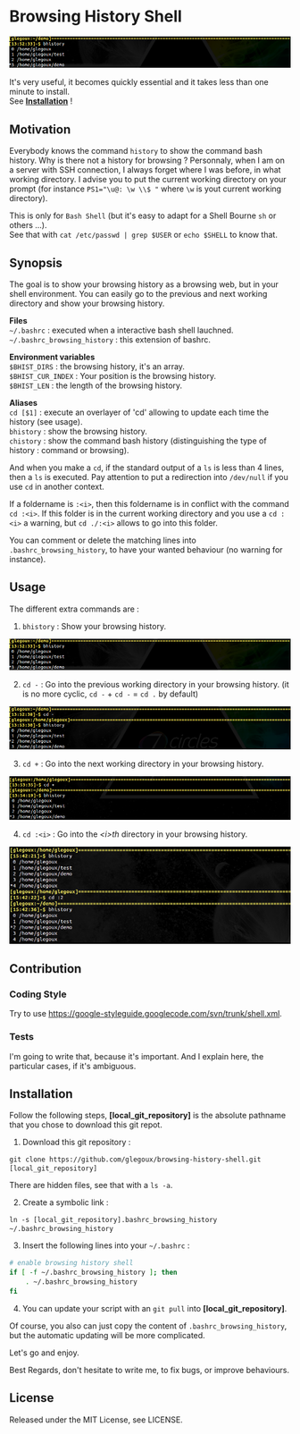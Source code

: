 # Browsing History Shell

![alt text][bhistory]

It's very useful, it becomes quickly essential and it takes less than one minute to install.  
See **[Installation](https://github.com/glegoux/browsing-history-shell/blob/master/README.md#installation)** !

## Motivation

Everybody knows the command `history` to show the command bash history. Why is there not a history for browsing ? Personnaly, when I am on a server with SSH connection, I always forget where I was before, in what working directory. I advise you to put the current working directory on your prompt (for instance `PS1="\u@: \w \\$ "` where `\w` is yout current working directory).

This is only for `Bash Shell` (but it's easy to adapt for a Shell Bourne `sh` or others ...).  
See that with `cat /etc/passwd | grep $USER` or `echo $SHELL` to know that.

## Synopsis

The goal is to show your browsing history as a browsing web, but in your shell environment. You can easily go to the previous and next working directory and show your browsing history.   
  
**Files**   
  `~/.bashrc` : executed when a interactive bash shell lauchned.  
  `~/.bashrc_browsing_history` : this extension of bashrc.  
  
**Environment variables**  
  `$BHIST_DIRS` : the browsing history, it's an array.  
  `$BHIST_CUR_INDEX` : Your position is the browsing history.  
  `$BHIST_LEN` : the length of the browsing history.
  
**Aliases**  
  `cd [$1]`  : execute an overlayer of 'cd' allowing to update each time the history (see usage).   
  `bhistory` : show the browsing history.  
  `chistory` : show the command bash history (distinguishing the type of history : command or browsing).  
  
And when you make a `cd`, if the standard output of a `ls` is less than 4 lines, then a `ls` is executed. Pay attention to put a redirection into `/dev/null` if you use `cd` in another context. 
  
If a foldername is `:<i>`, then this foldername is in conflict with the command `cd :<i>`. If this folder is in the current working directory and you use a `cd :<i>` a warning, but `cd ./:<i>` allows to go into this folder.
  
You can comment or delete the matching lines into `.bashrc_browsing_history`, to have your wanted behaviour (no warning for instance).
  
## Usage

The different extra commands are :

1) `bhistory` : Show your browsing history.

![alt text][bhistory]

2) `cd -` : Go into the previous working directory in your browsing history.
            (it is no more cyclic, `cd -` + `cd -` = `cd .` by default) 

![alt text][cdprevious]

3) `cd +` : Go into the next working directory in your browsing history.

![alt text][cdnext]

4) `cd :<i>` : Go into the *\<i\>th* directory in your browsing history.

![alt text][cdhistory]

## Contribution

### Coding Style

Try to use https://google-styleguide.googlecode.com/svn/trunk/shell.xml.

### Tests

I'm going to write that, because it's important. And I explain here, the particular cases, if it's ambiguous.

## Installation

Follow the following steps, **[local_git_repository]** is the absolute pathname that you chose to download this git repot.

1) Download this git repository :

```
git clone https://github.com/glegoux/browsing-history-shell.git [local_git_repository]
```

There are hidden files, see that with a `ls -a`.

2) Create a symbolic link :

```
ln -s [local_git_repository].bashrc_browsing_history ~/.bashrc_browsing_history
```

3) Insert the following lines into your `~/.bashrc` :

```bash
# enable browsing history shell
if [ -f ~/.bashrc_browsing_history ]; then
    . ~/.bashrc_browsing_history
fi
```

4) You can update your script with an `git pull` into **[local_git_repository]**.

Of course, you also can just copy the content of `.bashrc_browsing_history`, but the automatic updating will be more complicated. 

Let's go and enjoy.

Best Regards, don't hesitate to write me, to fix bugs, or improve behaviours.

## License 

Released under the MIT License, see LICENSE.

[bhistory]: https://github.com/glegoux/browsing-history-shell/blob/master/bhistory.png "bhistory"
[cdprevious]: https://github.com/glegoux/browsing-history-shell/blob/master/cdprevious.png "cdprevious"
[cdnext]: https://github.com/glegoux/browsing-history-shell/blob/master/cdnext.png "cdnext"
[cdhistory]: https://github.com/glegoux/browsing-history-shell/blob/master/cdhistory.png "cdhistory"

